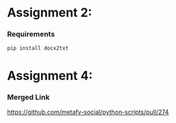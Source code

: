 # Assignment 2:

### Requirements
```
pip install docx2txt
```

# Assignment 4: 

### Merged Link

<a href="https://github.com/metafy-social/python-scripts/pull/274">https://github.com/metafy-social/python-scripts/pull/274</a>



